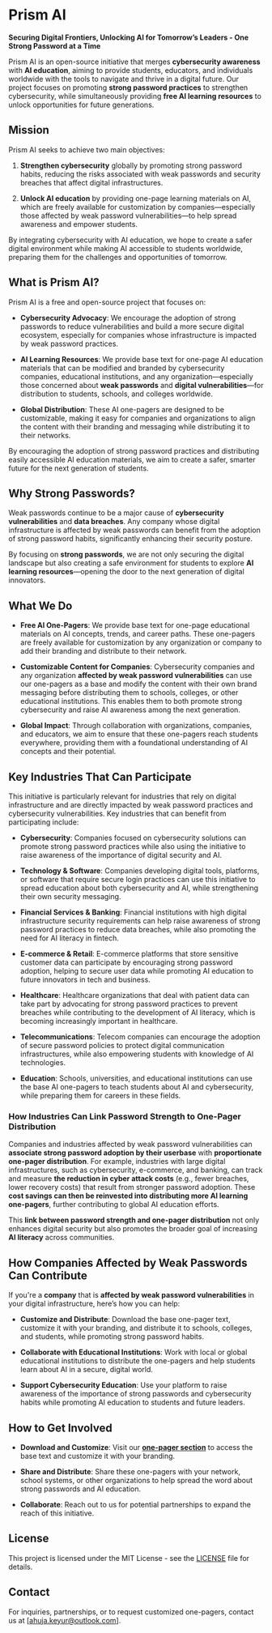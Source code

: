 # Prism AI  
**Securing Digital Frontiers, Unlocking AI for Tomorrow’s Leaders - One Strong Password at a Time**

Prism AI is an open-source initiative that merges **cybersecurity awareness** with **AI education**, aiming to provide students, educators, and individuals worldwide with the tools to navigate and thrive in a digital future. Our project focuses on promoting **strong password practices** to strengthen cybersecurity, while simultaneously providing **free AI learning resources** to unlock opportunities for future generations.

## Mission

Prism AI seeks to achieve two main objectives:

1. **Strengthen cybersecurity** globally by promoting strong password habits, reducing the risks associated with weak passwords and security breaches that affect digital infrastructures.
   
2. **Unlock AI education** by providing one-page learning materials on AI, which are freely available for customization by companies—especially those affected by weak password vulnerabilities—to help spread awareness and empower students.

By integrating cybersecurity with AI education, we hope to create a safer digital environment while making AI accessible to students worldwide, preparing them for the challenges and opportunities of tomorrow.

## What is Prism AI?

Prism AI is a free and open-source project that focuses on:

- **Cybersecurity Advocacy**: We encourage the adoption of strong passwords to reduce vulnerabilities and build a more secure digital ecosystem, especially for companies whose infrastructure is impacted by weak password practices.
  
- **AI Learning Resources**: We provide base text for one-page AI education materials that can be modified and branded by cybersecurity companies, educational institutions, and any organization—especially those concerned about **weak passwords** and **digital vulnerabilities**—for distribution to students, schools, and colleges worldwide.

- **Global Distribution**: These AI one-pagers are designed to be customizable, making it easy for companies and organizations to align the content with their branding and messaging while distributing it to their networks.

By encouraging the adoption of strong password practices and distributing easily accessible AI education materials, we aim to create a safer, smarter future for the next generation of students.

## Why Strong Passwords?

Weak passwords continue to be a major cause of **cybersecurity vulnerabilities** and **data breaches**. Any company whose digital infrastructure is affected by weak passwords can benefit from the adoption of strong password habits, significantly enhancing their security posture.

By focusing on **strong passwords**, we are not only securing the digital landscape but also creating a safe environment for students to explore **AI learning resources**—opening the door to the next generation of digital innovators.

## What We Do

- **Free AI One-Pagers**: We provide base text for one-page educational materials on AI concepts, trends, and career paths. These one-pagers are freely available for customization by any organization or company to add their branding and distribute to their network.

- **Customizable Content for Companies**: Cybersecurity companies and any organization **affected by weak password vulnerabilities** can use our one-pagers as a base and modify the content with their own brand messaging before distributing them to schools, colleges, or other educational institutions. This enables them to both promote strong cybersecurity and raise AI awareness among the next generation.

- **Global Impact**: Through collaboration with organizations, companies, and educators, we aim to ensure that these one-pagers reach students everywhere, providing them with a foundational understanding of AI concepts and their potential.

## Key Industries That Can Participate

This initiative is particularly relevant for industries that rely on digital infrastructure and are directly impacted by weak password practices and cybersecurity vulnerabilities. Key industries that can benefit from participating include:

- **Cybersecurity**: Companies focused on cybersecurity solutions can promote strong password practices while also using the initiative to raise awareness of the importance of digital security and AI.
  
- **Technology & Software**: Companies developing digital tools, platforms, or software that require secure login practices can use this initiative to spread education about both cybersecurity and AI, while strengthening their own security messaging.
  
- **Financial Services & Banking**: Financial institutions with high digital infrastructure security requirements can help raise awareness of strong password practices to reduce data breaches, while also promoting the need for AI literacy in fintech.
  
- **E-commerce & Retail**: E-commerce platforms that store sensitive customer data can participate by encouraging strong password adoption, helping to secure user data while promoting AI education to future innovators in tech and business.
  
- **Healthcare**: Healthcare organizations that deal with patient data can take part by advocating for strong password practices to prevent breaches while contributing to the development of AI literacy, which is becoming increasingly important in healthcare.
  
- **Telecommunications**: Telecom companies can encourage the adoption of secure password policies to protect digital communication infrastructures, while also empowering students with knowledge of AI technologies.

- **Education**: Schools, universities, and educational institutions can use the base AI one-pagers to teach students about AI and cybersecurity, while preparing them for careers in these fields.

### How Industries Can Link Password Strength to One-Pager Distribution

Companies and industries affected by weak password vulnerabilities can **associate strong password adoption by their userbase** with **proportionate one-pager distribution**. For example, industries with large digital infrastructures, such as cybersecurity, e-commerce, and banking, can track and measure **the reduction in cyber attack costs** (e.g., fewer breaches, lower recovery costs) that result from stronger password adoption. These **cost savings can then be reinvested into distributing more AI learning one-pagers**, further contributing to global AI education efforts.

This **link between password strength and one-pager distribution** not only enhances digital security but also promotes the broader goal of increasing **AI literacy** across communities.

## How Companies Affected by Weak Passwords Can Contribute

If you're a **company** that is **affected by weak password vulnerabilities** in your digital infrastructure, here’s how you can help:

- **Customize and Distribute**: Download the base one-pager text, customize it with your branding, and distribute it to schools, colleges, and students, while promoting strong password habits.
  
- **Collaborate with Educational Institutions**: Work with local or global educational institutions to distribute the one-pagers and help students learn about AI in a secure, digital world.

- **Support Cybersecurity Education**: Use your platform to raise awareness of the importance of strong passwords and cybersecurity habits while promoting AI education to students and future leaders.

## How to Get Involved
  
- **Download and Customize**: Visit our **[one-pager section](#)** to access the base text and customize it with your branding.
  
- **Share and Distribute**: Share these one-pagers with your network, school systems, or other organizations to help spread the word about strong passwords and AI education.

- **Collaborate**: Reach out to us for potential partnerships to expand the reach of this initiative.

## License

This project is licensed under the MIT License - see the [LICENSE](LICENSE) file for details.

## Contact

For inquiries, partnerships, or to request customized one-pagers, contact us at [ahuja.keyur@outlook.com].
